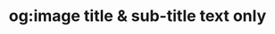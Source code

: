 ---
layout: og-image
title: "og:image title & sub-title text only"
subTitle: "this this has a landscape background image"
dark: true
color: "one"
background: true
image: "images/og-images/lincoln-modern-building.png"
url: true
---